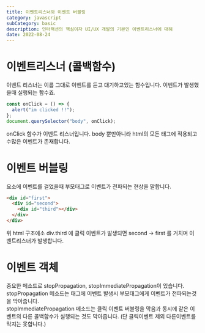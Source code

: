 ```yaml
---
title: 이벤트리스너와 이벤트 버블링
category: javascript
subCategory: basic
description: 인터랙션의 핵심이자 UI/UX 개발의 기본인 이벤트리스너에 대해
date: 2022-08-24
---
```


# 이벤트리스너 (콜백함수)

이벤트 리스너는 이름 그대로 이벤트를 듣고 대기하고있는 함수입니다.
이벤트가 발생했을때 실행되는 함수죠.

```js
const onClick = () => {
  alert("im clicked !!");
};
document.querySelector("body", onClick);
```

onClick 함수가 이벤트 리스너입니다. body 뿐만아니라 html의 모든 태그에 적용되고 수많은 이벤트가 존재합니다.

# 이벤트 버블링

요소에 이벤트를 걸었을때 부모태그로 이벤트가 전파되는 현상을 말합니다.

```html
<div id="first">
  <div id="second">
    <div id="third"></div>
  </div>
</div>
```

위 html 구조에소 div.third 에 클릭 이벤트가 발생되면 second -> first 를 거치며 이벤트리스너가 발생합니다.

# 이벤트 객체

중요한 메소드로 stopPropagation, stopImmediatePropagation이 있습니다.  
stopPropagation 메소드는 태그에 이벤트 발생시 부모태그에게 이벤트가 전파되는것을 막아줍니다.  
stopImmediatePropagation 메소드는 클릭 이벤트 버블링을 막음과 동시에 같은 이벤트의 다른 콜백함수가 실행되는 것도 막아줍니다. (단 클릭이벤트 제외 다른이벤트를 막지는 못합니다.)

